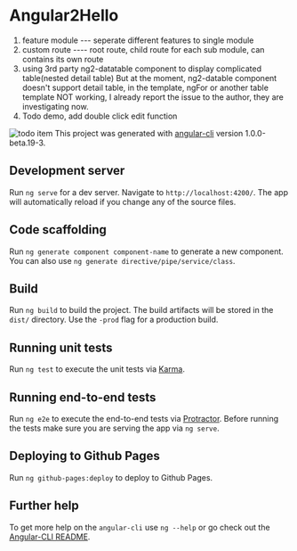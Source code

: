 # Angular2Hello
1. feature module --- seperate different features to single module
2. custom route ---- root route, child route
   for each sub module, can contains its own route
3. using 3rd party ng2-datatable component to display complicated table(nested detail table)
   But at the moment, ng2-datable component doesn't support detail table, in the template, ngFor or another table template NOT working,
   I already report the issue to the author, they are investigating now.
4. Todo demo, add double click edit function

![todo item](tree/master/screenshots/Todo.png "Double click edit todo item")
This project was generated with [angular-cli](https://github.com/angular/angular-cli) version 1.0.0-beta.19-3.

## Development server
Run `ng serve` for a dev server. Navigate to `http://localhost:4200/`. The app will automatically reload if you change any of the source files.

## Code scaffolding

Run `ng generate component component-name` to generate a new component. You can also use `ng generate directive/pipe/service/class`.

## Build

Run `ng build` to build the project. The build artifacts will be stored in the `dist/` directory. Use the `-prod` flag for a production build.

## Running unit tests

Run `ng test` to execute the unit tests via [Karma](https://karma-runner.github.io).

## Running end-to-end tests

Run `ng e2e` to execute the end-to-end tests via [Protractor](http://www.protractortest.org/).
Before running the tests make sure you are serving the app via `ng serve`.

## Deploying to Github Pages

Run `ng github-pages:deploy` to deploy to Github Pages.

## Further help

To get more help on the `angular-cli` use `ng --help` or go check out the [Angular-CLI README](https://github.com/angular/angular-cli/blob/master/README.md).
